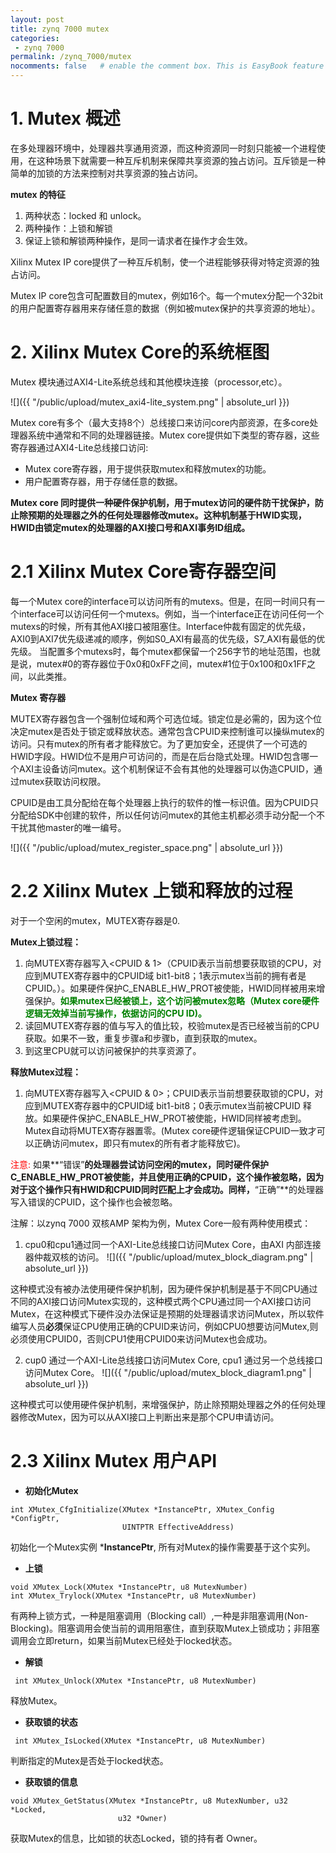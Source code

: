```yaml
---
layout: post
title: zynq 7000 mutex
categories: 
 - zynq 7000
permalink: /zynq_7000/mutex
nocomments: false  	# enable the comment box. This is EasyBook feature
---
```


# 1. Mutex 概述

在多处理器环境中，处理器共享通用资源，而这种资源同一时刻只能被一个进程使用，在这种场景下就需要一种互斥机制来保障共享资源的独占访问。互斥锁是一种简单的加锁的方法来控制对共享资源的独占访问。

**mutex 的特征**
1. 两种状态：locked 和 unlock。
2. 两种操作：上锁和解锁
3. 保证上锁和解锁两种操作，是同一请求者在操作才会生效。

Xilinx Mutex IP core提供了一种互斥机制，使一个进程能够获得对特定资源的独占访问。

Mutex IP core包含可配置数目的mutex，例如16个。每一个mutex分配一个32bit的用户配置寄存器用来存储任意的数据（例如被mutex保护的共享资源的地址）。

# 2. Xilinx Mutex Core的系统框图

Mutex 模块通过AXI4-Lite系统总线和其他模块连接（processor,etc）。

![]({{ "/public/upload/mutex_axi4-lite_system.png" | absolute_url }})

Mutex core有多个（最大支持8个）总线接口来访问core内部资源，在多core处理器系统中通常和不同的处理器链接。Mutex core提供如下类型的寄存器，这些寄存器通过AXI4-Lite总线接口访问:

- Mutex core寄存器，用于提供获取mutex和释放mutex的功能。
- 用户配置寄存器，用于存储任意的数据。

**Mutex core 同时提供一种硬件保护机制，用于mutex访问的硬件防干扰保护，防止除预期的处理器之外的任何处理器修改mutex。这种机制基于HWID实现，HWID由锁定mutex的处理器的AXI接口号和AXI事务ID组成。**

# 2.1 Xilinx Mutex Core寄存器空间
	
每一个Mutex core的interface可以访问所有的mutexs。但是，在同一时间只有一个interface可以访问任何一个mutexs。例如，当一个interface正在访问任何一个mutexs的时候，所有其他AXI接口被阻塞住。Interface仲裁有固定的优先级，AXI0到AXI7优先级递减的顺序，例如S0_AXI有最高的优先级，S7_AXI有最低的优先级。
当配置多个mutexs时，每个mutex都保留一个256字节的地址范围，也就是说，mutex#0的寄存器位于0x0和0xFF之间，mutex#1位于0x100和0x1FF之间，以此类推。

**Mutex 寄存器**

MUTEX寄存器包含一个强制位域和两个可选位域。锁定位是必需的，因为这个位决定mutex是否处于锁定或释放状态。通常包含CPUID来控制谁可以操纵mutex的访问。只有mutex的所有者才能释放它。为了更加安全，还提供了一个可选的HWID字段。HWID位不是用户可访问的，而是在后台隐式处理。HWID包含哪一个AXI主设备访问mutex。这个机制保证不会有其他的处理器可以伪造CPUID，通过mutex获取访问权限。

CPUID是由工具分配给在每个处理器上执行的软件的惟一标识值。因为CPUID只分配给SDK中创建的软件，所以任何访问mutex的其他主机都必须手动分配一个不干扰其他master的唯一编号。

![]({{ "/public/upload/mutex_register_space.png" | absolute_url }})
 
# 2.2 Xilinx Mutex 上锁和释放的过程
对于一个空闲的mutex，MUTEX寄存器是0.

**Mutex上锁过程：**

1. 向MUTEX寄存器写入<CPUID & 1>（CPUID表示当前想要获取锁的CPU，对应到MUTEX寄存器中的CPUID域 bit1-bit8；1表示mutex当前的拥有者是CPUID。）。如果硬件保护C_ENABLE_HW_PROT被使能，HWID同样被用来增强保护。<font color=green>**如果mutex已经被锁上，这个访问被mutex忽略（Mutex core硬件逻辑无效掉当前写操作，依据访问的CPU ID)。**</font>
2. 读回MUTEX寄存器的值与写入的值比较，校验mutex是否已经被当前的CPU获取。如果不一致，重复步骤a和步骤b，直到获取的mutex。
3. 到这里CPU就可以访问被保护的共享资源了。

**释放Mutex过程：**

1. 向MUTEX寄存器写入<CPUID & 0>；CPUID表示当前想要获取锁的CPU，对应到MUTEX寄存器中的CPUID域 bit1-bit8；0表示mutex当前被CPUID 释放。如果硬件保护C_ENABLE_HW_PROT被使能，HWID同样被考虑到。Mutex自动将MUTEX寄存器置零。(Mutex core硬件逻辑保证CPUID一致才可以正确访问mutex，即只有mutex的所有者才能释放它)。

<font color=red>注意:</font> 如果**“错误”**的处理器尝试访问空闲的mutex，同时硬件保护C_ENABLE_HW_PROT被使能，并且使用正确的CPUID，这个操作被忽略，因为对于这个操作只有HWID和CPUID同时匹配上才会成功。同样，**“正确”**的处理器写入错误的CPUID，这个操作也会被忽略。


注解：以zynq 7000 双核AMP 架构为例，Mutex Core一般有两种使用模式：
1. cpu0和cpu1通过同一个AXI-Lite总线接口访问Mutex Core，由AXI 内部连接器仲裁双核的访问。
![]({{ "/public/upload/mutex_block_diagram.png" | absolute_url }})

这种模式没有被办法使用硬件保护机制，因为硬件保护机制是基于不同CPU通过不同的AXI接口访问Mutex实现的，这种模式两个CPU通过同一个AXI接口访问Mutex，在这种模式下硬件没办法保证是预期的处理器请求访问Mutex，所以软件编写人员**必须**保证CPU使用正确的CPUID来访问，例如CPU0想要访问Mutex,则必须使用CPUID0，否则CPU1使用CPUID0来访问Mutex也会成功。

2. cup0 通过一个AXI-Lite总线接口访问Mutex Core, cpu1 通过另一个总线接口访问Mutex Core。
![]({{ "/public/upload/mutex_block_diagram1.png" | absolute_url }})

这种模式可以使用硬件保护机制，来增强保护，防止除预期处理器之外的任何处理器修改Mutex，因为可以从AXI接口上判断出来是那个CPU申请访问。


# 2.3 Xilinx Mutex 用户API

- **初始化Mutex**

```
int XMutex_CfgInitialize(XMutex *InstancePtr, XMutex_Config *ConfigPtr,
                         UINTPTR EffectiveAddress)
```
初始化一个Mutex实例 ***InstancePtr**, 所有对Mutex的操作需要基于这个实列。

- **上锁**

```
void XMutex_Lock(XMutex *InstancePtr, u8 MutexNumber)
int XMutex_Trylock(XMutex *InstancePtr, u8 MutexNumber)
```
有两种上锁方式，一种是阻塞调用（Blocking call）,一种是非阻塞调用(Non-Blocking)。阻塞调用会使当前的调用阻塞住，直到获取Mutex上锁成功；非阻塞调用会立即return，如果当前Mutex已经处于locked状态。

- **解锁**

```
 int XMutex_Unlock(XMutex *InstancePtr, u8 MutexNumber)
```
释放Mutex。

- **获取锁的状态**

```
 int XMutex_IsLocked(XMutex *InstancePtr, u8 MutexNumber)
```
判断指定的Mutex是否处于locked状态。

- **获取锁的信息**

```
void XMutex_GetStatus(XMutex *InstancePtr, u8 MutexNumber, u32 *Locked,
                        u32 *Owner)

```
获取Mutex的信息，比如锁的状态Locked，锁的持有者 Owner。
